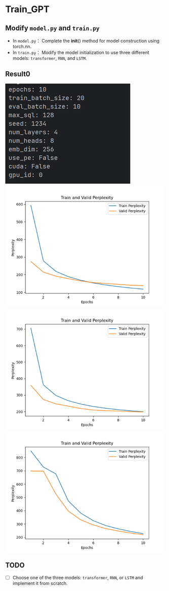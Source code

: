 # Train_GPT

## Modify `model.py` and `train.py`
- In `model.py`： Complete the __init__() method for model construction using torch.nn.
- In `train.py`： Modify the model initialization to use three different models: `transformer`, `RNN`, and `LSTM`.

## Result0
<div>
    <img src="./pic/arg0.png" alt="First Train args" title="First Train args" style="display: block; margin-bottom: 10px;">
    <img src="./pic/transformer_arg0.png" alt="Second Train args" title="Second Train args" style="display: block; margin-bottom: 10px;">
    <img src="./pic/RNN_arg0.png" alt="Third Train args" title="Third Train args" style="display: block; margin-bottom: 10px;">
    <img src="./pic/LSTM_arg0.png" alt="Fourth Train args" title="Fourth Train args" style="display: block; margin-bottom: 10px;">
</div>

## TODO
- [ ] Choose one of the three models: `transformer`, `RNN`, or `LSTM` and implement it from scratch.